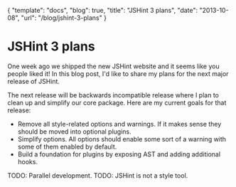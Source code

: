 {
  "template": "docs",
  "blog": true,
  "title": "JSHint 3 plans",
  "date": "2013-10-08",
  "url": "/blog/jshint-3-plans"
}

# JSHint 3 plans

One week ago we shipped the new JSHint website and it seems like you
people liked it! In this blog post, I'd like to share my plans for the
next major release of JSHint.

The next release will be backwards incompatible release where I plan
to clean up and simplify our core package. Here are my current goals
for that release:

* Remove all style-related options and warnings. If it makes sense they
should be moved into optional plugins.
* Simplify options. All options should enable some sort
of a warning with some of them enabled by default.
* Build a foundation for plugins by exposing AST and adding additional
hooks.

TODO: Parallel development.
TODO: JSHint is not a style tool.